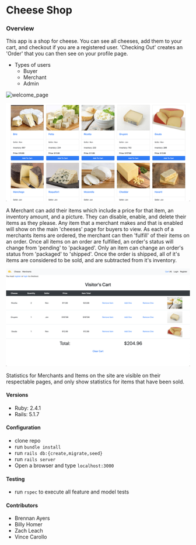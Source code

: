 # Cheese Shop


### Overview
This app is a shop for cheese. You can see all cheeses, add them to your cart, and checkout if you are a registered user. 'Checking Out' creates an 'Order' that you can then see on your profile page.
- Types of users
  - Buyer
  - Merchant
  - Admin

![welcome_page](/app/assets/images/welcome_page.png)

![welcome_page](/app/assets/images/items_page.png)

A Merchant can add their items which include a price for that item, an inventory amount, and a picture. They can disable, enable, and delete their items as they please. Any item that a merchant makes and that is enabled will show on the main 'cheeses' page for buyers to view. As each of a merchants items are ordered, the merchant can then 'fulfill' of their items on an order. Once all items on an order are fulfilled, an order's status will change from 'pending' to 'packaged'. Only an item can change an order's status from 'packaged' to 'shipped'. Once the order is shipped, all of it's items are considered to be sold, and are subtracted from it's inventory.


![welcome_page](/app/assets/images/cart_page.png)

Statistics for Merchants and Items on the site are visible on their respectable pages, and only show statistics for items that have been sold.



#### Versions
- Ruby: 2.4.1
- Rails: 5.1.7

#### Configuration
- clone repo
- run `bundle install`
- run `rails db:{create,migrate,seed}`
- run `rails server`
- Open a browser and type `localhost:3000`

#### Testing
- run `rspec` to execute all feature and model tests

#### Contributors
- Brennan Ayers
- Billy Homer
- Zach Leach
- Vince Carollo
